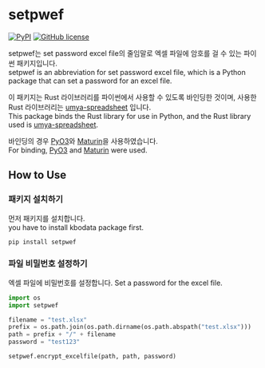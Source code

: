 # setpwef

[![PyPI](https://img.shields.io/pypi/v/kbodata)](https://pypi.org/project/setpwef/)
[![GitHub license](https://img.shields.io/github/license/Hyeonji-Ryu/kbo-data)](https://github.com/Hyeonji-Ryu/setpwef/blob/main/LICENSE)

setpwef는 set password excel file의 줄임말로 엑셀 파일에 암호를 걸 수 있는 파이썬 패키지입니다.  
setpwef is an abbreviation for set password excel file, which is a Python package that can set a password for an excel file.  

이 패키지는 Rust 라이브러리를 파이썬에서 사용할 수 있도록 바인딩한 것이며, 사용한 Rust 라이브러리는 [umya-spreadsheet](https://docs.rs/umya-spreadsheet/latest/umya_spreadsheet/) 입니다.  
This package binds the Rust library for use in Python, and the Rust library used is [umya-spreadsheet](https://docs.rs/umya-spreadsheet/latest/umya_spreadsheet/).  

바인딩의 경우 [PyO3](https://docs.rs/pyo3/latest/pyo3/)와 [Maturin](https://docs.rs/maturin/latest/maturin/)을 사용하였습니다.  
For binding, [PyO3](https://docs.rs/pyo3/latest/pyo3/) and [Maturin](https://docs.rs/maturin/latest/maturin/) were used.

## How to Use

### 패키지 설치하기

먼저 패키지를 설치합니다.  
you have to install kbodata package first.

```bash
pip install setpwef
```

### 파일 비밀번호 설정하기

엑셀 파일에 비밀번호를 설정합니다.
Set a password for the excel file.

```python
import os
import setpwef

filename = "test.xlsx"
prefix = os.path.join(os.path.dirname(os.path.abspath("test.xlsx")))
path = prefix + "/" + filename
password = "test123"

setpwef.encrypt_excelfile(path, path, password)
```

